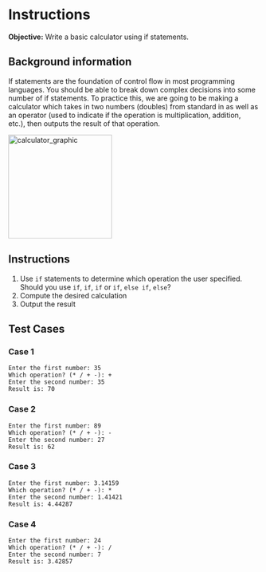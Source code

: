 # Instructions
**Objective:** Write a basic calculator using if statements.

## Background information 
If statements are the foundation of control flow in most programming languages. You should be able to break down complex decisions into some number of if statements. To practice this, we are going to be making a calculator which takes in two numbers (doubles) from standard in as well as an operator (used to indicate if the operation is multiplication, addition, etc.), then outputs the result of that operation.

<img width="208" alt="calculator_graphic" src="https://i.imgur.com/URRg4nH.png">

## Instructions
1. Use `if` statements to determine which operation the user specified. Should you use `if`, `if`, `if` or `if`, `else if`, `else`?
2. Compute the desired calculation
2. Output the result


## Test Cases
### Case 1
```
Enter the first number: 35
Which operation? (* / + -): +
Enter the second number: 35
Result is: 70
```
### Case 2
```
Enter the first number: 89
Which operation? (* / + -): -
Enter the second number: 27
Result is: 62
```
### Case 3
```
Enter the first number: 3.14159
Which operation? (* / + -): *
Enter the second number: 1.41421
Result is: 4.44287
```
### Case 4
```
Enter the first number: 24
Which operation? (* / + -): /
Enter the second number: 7
Result is: 3.42857
```